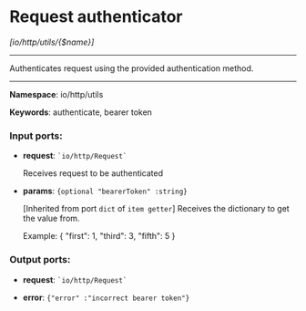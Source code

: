 # Request authenticator

_[io/http/utils/{$name}]_

---

Authenticates request using the provided authentication method.

---

__Namespace__: io/http/utils

__Keywords__: authenticate, bearer token

### Input ports:

* __request__: `` `io/http/Request` ``

    Receives request to be authenticated


* __params__: ` {optional "bearerToken" :string} `

    [Inherited from port `dict` of `item getter`] 
    Receives the dictionary to get the value from.
    
    Example:
    { "first": 1, "third": 3, "fifth": 5 }

### Output ports:

* __request__: `` `io/http/Request` ``


* __error__: ` {"error" :"incorrect bearer token"} `

